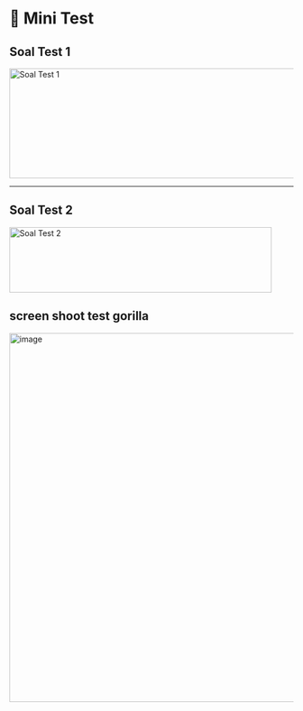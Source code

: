 # 🧠 Mini Test

## Soal Test 1
<img width="811" height="195" alt="Soal Test 1" src="https://github.com/user-attachments/assets/f375c02a-ee21-485e-8a10-1617b822cc08" />

---

## Soal Test 2
<img width="465" height="116" alt="Soal Test 2" src="https://github.com/user-attachments/assets/f49f556d-95a1-4442-a291-8935f8f0d583" />

## screen shoot test gorilla
<img width="1355" height="655" alt="image" src="https://github.com/user-attachments/assets/fa9a828c-a765-4d66-ae4e-e6bb2e478f42" />

